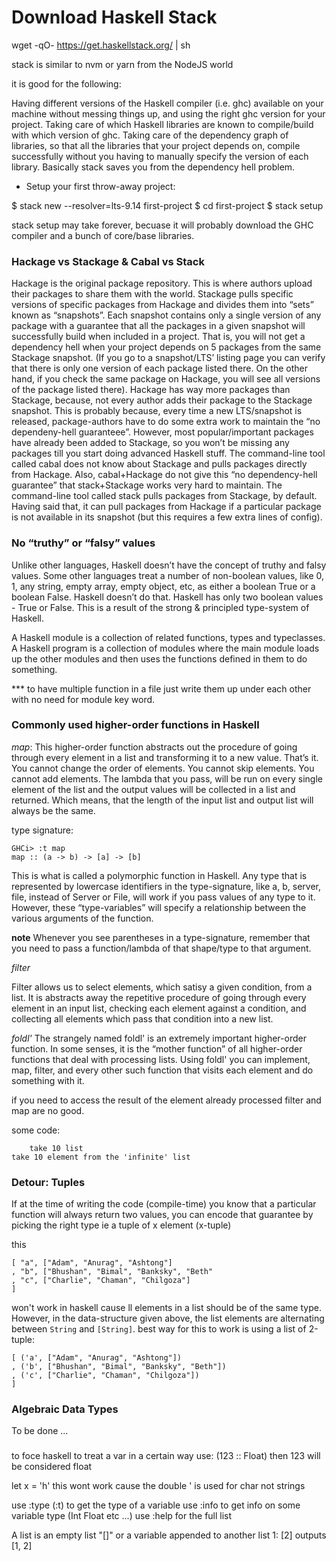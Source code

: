 # Download Haskell Stack

wget -qO- https://get.haskellstack.org/ | sh

stack is similar to nvm or yarn from the NodeJS world

it is good for the following:

Having different versions of the Haskell compiler (i.e. ghc) available on your machine without messing things up, and using the right ghc version for your project.
Taking care of which Haskell libraries are known to compile/build with which version of ghc.
Taking care of the dependency graph of libraries, so that all the libraries that your project depends on, compile successfully without you having to manually specify the version of each library. Basically stack saves you from the dependency hell problem.


* Setup your first throw-away project:

$ stack new --resolver=lts-9.14 first-project
$ cd first-project
$ stack setup

stack setup may take forever, becuase it will probably download the GHC compiler and a bunch of core/base libraries.

### Hackage vs Stackage & Cabal vs Stack
Hackage is the original package repository. This is where authors upload their packages to share them with the world.
Stackage pulls specific versions of specific packages from Hackage and divides them into “sets” known as “snapshots”. Each snapshot contains only a single version of any package with a guarantee that all the packages in a given snapshot will successfully build when included in a project. That is, you will not get a dependency hell when your project depends on 5 packages from the same Stackage snapshot. (If you go to a snapshot/LTS’ listing page you can verify that there is only one version of each package listed there. On the other hand, if you check the same package on Hackage, you will see all versions of the package listed there).
Hackage has way more packages than Stackage, because, not every author adds their package to the Stackage snapshot. This is probably because, every time a new LTS/snapshot is released, package-authors have to do some extra work to maintain the “no dependeny-hell guaranteee”. However, most popular/important packages have already been added to Stackage, so you won’t be missing any packages till you start doing advanced Haskell stuff.
The command-line tool called cabal does not know about Stackage and pulls packages directly from Hackage. Also, cabal+Hackage do not give this “no dependency-hell guarantee” that stack+Stackage works very hard to maintain.
The command-line tool called stack pulls packages from Stackage, by default. Having said that, it can pull packages from Hackage if a particular package is not available in its snapshot (but this requires a few extra lines of config).



### No “truthy” or “falsy” values
Unlike other languages, Haskell doesn’t have the concept of truthy and falsy values. Some other languages treat a number of non-boolean values, like 0, 1, any string, empty array, empty object, etc, as either a boolean True or a boolean False. Haskell doesn’t do that. Haskell has only two boolean values - True or False. This is a result of the strong & principled type-system of Haskell.



A Haskell module is a collection of related functions, types and typeclasses. A Haskell program is a collection of modules where the main module loads up the other modules and then uses the functions defined in them to do something.


*** to have multiple function in a file just write them up under each other with no need for module key word.

### Commonly used higher-order functions in Haskell

*map*: This higher-order function abstracts out the procedure of going through every element in a list and transforming it to a new value. That’s it. You cannot change the order of elements. You cannot skip elements. You cannot add elements. The lambda that you pass, will be run on every single element of the list and the output values will be collected in a list and returned. Which means, that the length of the input list and output list will always be the same.


type signature:
```
GHCi> :t map
map :: (a -> b) -> [a] -> [b]
```
This is what is called a polymorphic function in Haskell. Any type that is represented by lowercase identifiers in the type-signature, like a, b, server, file, instead of Server or File, will work if you pass values of any type to it. However, these “type-variables” will specify a relationship between the various arguments of the function.

**note** Whenever you see parentheses in a type-signature, remember that you need to pass a function/lambda of that shape/type to that argument.

*filter*

Filter allows us to select elements, which satisy a given condition, from a list. It is abstracts away the repetitive procedure of going through every element in an input list, checking each element against a condition, and collecting all elements which pass that condition into a new list.

*foldl'*
The strangely named foldl' is an extremely important higher-order function. In some senses, it is the “mother function” of all higher-order functions that deal with processing lists. Using foldl' you can implement, map, filter, and every other such function that visits each element and do something with it.

if you need to access the result of the element already processed filter and map are no good.

some code:  
```let list = [1, 20 ..]
    take 10 list
take 10 element from the 'infinite' list
```

### Detour: Tuples

 If at the time of writing the code (compile-time) you know that a particular function will always return two values, you can encode that guarantee by picking the right type ie a tuple of x element (x-tuple)


 this
 ```
 [ "a", ["Adam", "Anurag", "Ashtong"]
, "b", ["Bhushan", "Bimal", "Banksky", "Beth"
, "c", ["Charlie", "Chaman", "Chilgoza"]
]
```
won't work in haskell cause ll elements in a list should be of the same type. However, in the data-structure given above, the list elements are alternating between `String` and `[String]`.
best way for this to work is using a list of 2-tuple:
```
[ ('a', ["Adam", "Anurag", "Ashtong"])
, ('b', ["Bhushan", "Bimal", "Banksky", "Beth"])
, ('c', ["Charlie", "Chaman", "Chilgoza"])
]
```

### Algebraic Data Types

To be done ... 

###

to foce haskell to treat a var in a certain way use: 
(123 :: Float) then 123 will be considered float


let x = 'h' this wont work cause the double ' is used for char not strings


use :type (:t) to get the type of a variable
use :info  to get info on some variable type (Int Float etc ...)
use :help for the full list


A list is an empty list "[]" or a variable appended to another list
1: [2] outputs [1, 2]

